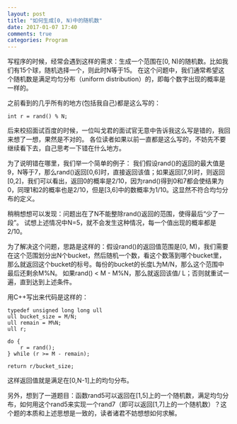 ```yaml
---
layout: post
title: "如何生成[0, N)中的随机数"
date: 2017-01-07 17:40
comments: true
categories: Program
---
```


写程序的时候，经常会遇到这样的需求：生成一个范围在[0, N)的随机数。比如我们有15个球，随机选择一个，则此时N等于15。
在这个问题中，我们通常希望这个随机数是满足均匀分布（uniform distribution）的，即每个数字出现的概率是一样的。

之前看到的几乎所有的地方(包括我自己)都是这么写的：

```
int r = rand() % N;
```

后来校招面试百度的时候，一位叫戈君的面试官无意中告诉我这么写是错的，我回来想了一想，果然是不对的。
各位读者如果以前一直都是这么写的，不妨先不要继续看下去，自己思考一下错在什么地方。

为了说明错在哪里，我们举一个简单的例子：
我们假设rand()的返回的最大值是9，N等于7，那么rand()返回[0,6]时，直接返回该值；如果返回[7,9]时，则返回[0,2]，我们可以看出，返回0的概率是2/10，因为rand()得到0和7都会使结果为0，同理1和2的概率也是2/10，但是[3,6]中的数概率为1/10。这显然不符合均匀分布的定义。

稍稍想想可以发现：问题出在了N不能整除rand()返回的范围，使得最后“少了一段”。
试想上述情况中N=5，就不会发生这种情况，每一个值出现的概率都是2/10。

为了解决这个问题，思路是这样的：假设rand()的返回值范围是[0, M)，我们需要在这个范围划分出N个bucket，然后随机一个数，看这个数落到哪个bucket里，那么就返回这个bucket的标号。每份的bucket的长度L为M/N，那么这个范围中最后还剩余M%N。
如果rand() < M - M%N，那么就返回该值/ L；否则就重试一遍，直到达到上述条件。

用C++写出来代码是这样的：
```
typedef unsigned long long ull
ull bucket_size = M/N;
ull remain = M%N;
ull r;

do {
    r = rand();
} while (r >= M - remain);

return r/bucket_size;
```
这样返回值就是满足在[0,N-1]上的均匀分布。

另外，想到了一道题目：函数rand5可以返回在[1,5]上的一个随机数，满足均匀分布，如何用这个rand5来实现一个rand7（即可以返回[1,7]上的一个随机数）？这个题的本质和上述思想是一致的，读者诸君不妨想想如何求解。
